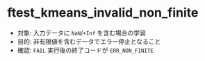 ﻿# ftest_kmeans_invalid_non_finite

- 対象: 入力データに `NaN`/`+Inf` を含む場合の学習
- 目的: 非有限値を含むデータでエラー停止となること
- 確認: `FAIL` 実行後の終了コードが `ERR_NON_FINITE`

